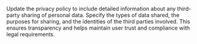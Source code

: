 Update the privacy policy to include detailed information about any third-party sharing of personal data. Specify the types of data shared, the purposes for sharing, and the identities of the third parties involved. This ensures transparency and helps maintain user trust and compliance with legal requirements.